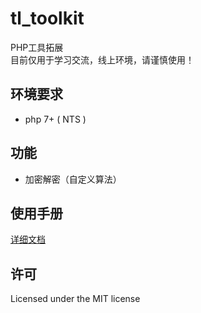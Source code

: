 # tl_toolkit
PHP工具拓展  
目前仅用于学习交流，线上环境，请谨慎使用！

## 环境要求
* php 7+ ( NTS )

## 功能
* 加密解密（自定义算法）

## 使用手册
[详细文档](https://github.com/One2r/tl_toolkit/wiki)

## 许可
Licensed under the MIT license
